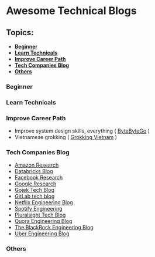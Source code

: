 # Awesome Technical Blogs

## Topics:
- **[Beginner](#beginner)**
- **[Learn Technicals](#learn-technicals)**
- **[Improve Career Path](#improve-career-path)**
- **[Tech Companies Blog](#tech-companies-blog)**
- **[Others](#others)**


### Beginner

### Learn Technicals

### Improve Career Path
- Improve system design skills, everything ( [ByteByteGo](https://blog.bytebytego.com/) )
- Vietnamese grokking ( [Grokking Vietnam](https://newsletter.grokking.org/) )


### Tech Companies Blog
- [Amazon Research](http://developer.amazon.com/)
- [Databricks Blog](https://databricks.com/blog/category/engineering)
- [Facebook Research](https://research.facebook.com/)
- [Google Research](http://research.googleblog.com/)
- [Gojek Tech Blog](https://www.gojek.io/blog)
- [GitLab tech blog](https://about.gitlab.com/blog/categories/engineering/)
- [Netflix Engineering Blog](https://netflixtechblog.com/)
- [Spotify Engineering](https://engineering.atspotify.com/)
- [Pluralsight Tech Blog](https://www.pluralsight.com/tech-blog/)
- [Quora Engineering Blog](https://quoraengineering.quora.com/)
- [The BlackRock Engineering Blog]()
- [Uber Engineering Blog](https://www.uber.com/en-VN/blog/engineering/)

### Others
